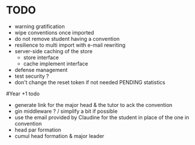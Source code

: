 # TODO
- warning gratification
- wipe conventions once imported
- do not remove student having a convention	
- resilience to multi import with e-mail rewriting
- server-side caching of the store
	- store interface
	- cache implement interface
- defense management
- test security ?
- don't change the reset token if not needed
PENDING statistics
	


#Year +1 todo
- generate link for the major head & the tutor to ack the convention
- gin middleware ?	/ simplify a bit if possible
- use the email provided by Claudine for the student in place of the one in convention
- head par formation
- cumul head formation & major leader
